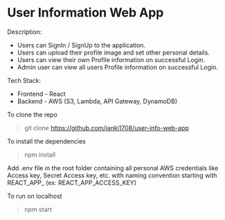 # User Information Web App

Description:
- Users can SignIn / SignUp to the application. 
- Users can upload their profile image and set other personal details.
- Users can view their own Profile information on successful Login.
- Admin user can view all users Profile information on successful Login.

Tech Stack:
- Frontend - React
- Backend - AWS (S3, Lambda, API Gateway, DynamoDB)

To clone the repo
> git clone https://github.com/janki1708/user-info-web-app

To install the dependencies
> npm install

Add .env file in the root folder containing all personal AWS credentials like Access key, Secret Access key, etc. with naming convention starting with REACT_APP_ (ex: REACT_APP_ACCESS_KEY)

To run on localhost 
> npm start
